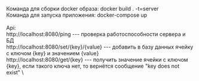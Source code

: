 Команда для сборки docker образа: docker build . -t=server \
Команда для запуска приложения: docker-compose up \
\
Api:\
  http://localhost:8080/ping               --- проверка работоспособности сервера и БД\
  http://localhost:8080/set/{key}/{value}  --- добавить в базу данных ячейку с ключом {key} и значением {value}\
  http://localhost:8080/get/{key}          --- получить значение ячейки с ключом {key}, если такого ключа нет, то вернётся сообщение "key does not exist" \
